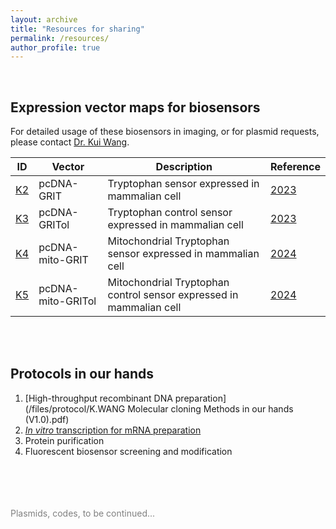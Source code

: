 ```yaml
---
layout: archive
title: "Resources for sharing"
permalink: /resources/
author_profile: true
---
```


<br>

## Expression vector maps for biosensors
For detailed usage of these biosensors in imaging, or for plasmid requests, please contact [Dr. Kui Wang](mailto:wangk@ion.ac.cn).


| ID                          | Vector              | Description                                                         | Reference                                                                 |
|-----------------------------|---------------------|---------------------------------------------------------------------|---------------------------------------------------------------------------|
| [K2](/files/plasmid/K140.dna)  | pcDNA-GRIT          | Tryptophan sensor expressed in mammalian cell                       | [2023](/publication/2023-10-31-Tryptophan-sensor)                        |
| [K3](/files/plasmid/K140.dna)  | pcDNA-GRITol        | Tryptophan control sensor expressed in mammalian cell               | [2023](/publication/2023-10-31-Tryptophan-sensor)                        |
| [K4](/files/plasmid/K140.dna)  | pcDNA-mito-GRIT     | Mitochondrial Tryptophan sensor expressed in mammalian cell         | [2024](/publication/2024-11-14-Tryptophan-imaging)                       |
| [K5](/files/plasmid/K140.dna)  | pcDNA-mito-GRITol   | Mitochondrial Tryptophan control sensor expressed in mammalian cell | [2024](/publication/2024-11-14-Tryptophan-imaging)                       |

<br><br>

## Protocols in our hands
1. [High-throughput recombinant DNA preparation](/files/protocol/K.WANG Molecular cloning Methods in our hands (V1.0).pdf)
2. [*In vitro* transcription for mRNA preparation](/files/protocol/K.WANG%20Tol2%20mRNA%20IVT%20protocol.pdf)
3. Protein purification
4. Fluorescent biosensor screening and modification


<br><br><br><br>
<span style="color:gray">Plasmids, codes, to be continued...</span>
